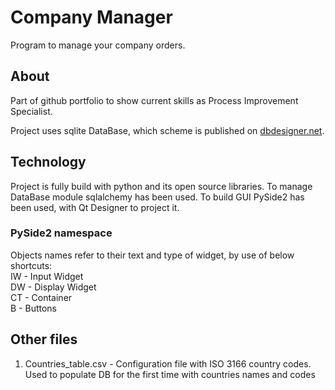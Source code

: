 # Company Manager

Program to manage your company orders. 

## About

Part of github portfolio to show current skills as Process Improvement Specialist.

Project uses sqlite DataBase, which scheme is published on
[dbdesigner.net](https://dbdesigner.page.link/KBXNfS5kDVTwjB6R6).


## Technology

Project is fully build with python and its open source libraries.
To manage DataBase module sqlalchemy has been used.
To build GUI PySide2 has been used, with Qt Designer to project it.

### PySide2 namespace
Objects names refer to their text and type of widget, by use of below shortcuts:
<br />IW - Input Widget
<br />DW - Display Widget
<br />CT - Container
<br />B - Buttons


## Other files
1. Countries_table.csv - Configuration file with ISO 3166 country codes. Used to populate DB for the first time with countries names and codes


